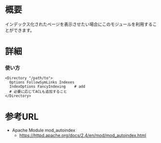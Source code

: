 # 概要
インデックス化されたページを表示させたい場合にこのモジュールを利用することができます。

# 詳細
### 使い方
```
<Directory "/path/to">
  Options FollowSymLinks Indexes
  IndexOptions FancyIndexing    # add
  # 必要に応じてACLも追加すること
</Directory>
```

# 参考URL
- Apache Module mod_autoindex
  - https://httpd.apache.org/docs/2.4/en/mod/mod_autoindex.html

